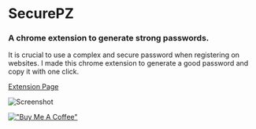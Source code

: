 # SecurePZ
### A chrome extension to generate strong passwords.

It is crucial to use a complex and secure password when registering on websites. I made this chrome extension to generate a good password and copy it with one click.

[Extension Page](https://chrome.google.com/webstore/detail/securepz/jhokljjeehadmeidjeoaopjfliimadmm?hl=en&authuser=0)

![Screenshot](https://lh3.googleusercontent.com/epmw24_JxSU_vk_NuV8d0SBTuWYFBV8qwXRg5eg94ygMXw8yf3Y2P1nQNA3mdlBmBbNDtZRDvxuzdJzYM5gZgSwu=w640-h400-e365-rj-sc0x00ffffff)

[!["Buy Me A Coffee"](https://www.buymeacoffee.com/assets/img/custom_images/orange_img.png)](https://www.buymeacoffee.com/behrouz)
